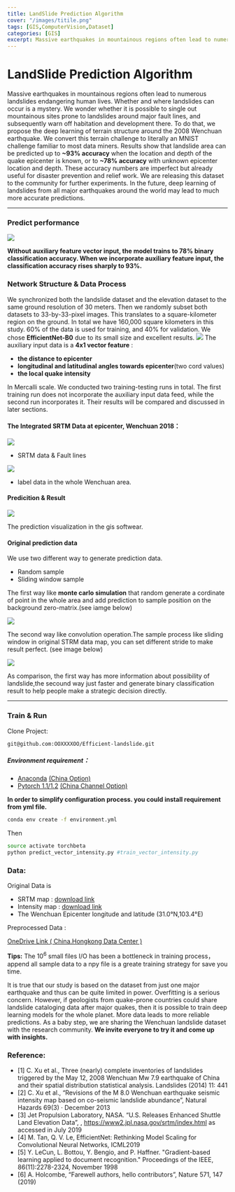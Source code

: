 ```yaml
---
title: LandSlide Prediction Algorithm
cover: "/images/titile.png"
tags: [GIS,ComputerVision,Dataset]
categories: [GIS]
excerpt: Massive earthquakes in mountainous regions often lead to numerous landslides endangering human lives. Whether and where landslides can occur is a mystery. We wonder whether it is possible to single out mountainous sites prone to landslides around major fault lines, and subsequently warn off habitation and development there. 
---
```


# LandSlide Prediction Algorithm

Massive earthquakes in mountainous regions often lead to numerous landslides endangering human lives. Whether and where landslides can occur is a mystery. We wonder whether it is possible to single out mountainous sites prone to landslides around major fault lines, and subsequently warn off habitation and development there. 
To do that, we propose the deep learning of terrain structure around the 2008 Wenchuan earthquake. We convert this terrain challenge to literally an MNIST challenge familiar to most data miners. Results show that landslide area can be predicted up to **~93% accuracy** when the location and depth of the quake epicenter is known, or to **~78% accuracy** with unknown epicenter location and depth. These accuracy numbers are imperfect but already useful for disaster prevention and relief work. We are releasing this dataset to the community for further experiments. In the future, deep learning of landslides from all major earthquakes around the world may lead to much more accurate predictions.

****


### Predict performance
![](https://github.com/OOXXXXOO/Efficient-landslide/raw/master/resources/table.png)

**Without auxiliary feature vector input, the model trains to 78% binary classification accuracy. When we incorporate auxiliary feature input, the classification accuracy rises sharply to 93%.**

### Network Structure & Data Process 
We synchronized both the landslide dataset and the elevation dataset to the same ground resolution of 30 meters. Then we randomly subset both datasets to 33-by-33-pixel images. This translates to a square-kilometer region on the ground. In total we have 160,000 square kilometers in this study. 60% of the data is used for training, and 40% for validation.
We chose **EfficientNet-B0** due to its small size and excellent results.
![](https://github.com/OOXXXXOO/Efficient-landslide/raw/master/resources/network.png)
The auxiliary input data is a **4x1 vector feature** :
* **the distance to epicenter**
* **longitudinal and latitudinal angles towards epicenter**(two cord values)
* **the local quake intensity** 
  
In Mercalli scale. We conducted two training-testing runs in total. The first training run does not incorporate the auxiliary input data feed, while the second run incorporates it. Their results will be compared and discussed in later sections.

#### The Integrated SRTM Data at epicenter, Wenchuan 2018：
![](https://github.com/OOXXXXOO/Efficient-landslide/raw/master/resources/input.png)
* SRTM data & Fault lines

![](https://github.com/OOXXXXOO/Efficient-landslide/raw/master/resources/label.png)
* label data in the whole Wenchuan area.

#### Predicition & Result 

![](https://github.com/OOXXXXOO/Efficient-landslide/raw/master/resources/prediction.png)

The prediction visualization in the gis softwear.

#### Original prediction data

We use two different way to generate prediction data.

* Random sample
* Sliding window sample

The first way like **monte carlo simulation** that random generate a cordinate of point in the whole area and add prediction to sample position on the background zero-matrix.(see iamge below)

![](https://github.com/OOXXXXOO/Efficient-landslide/raw/master/resources/Figure_2.png)


The second way like convolution operation.The sample process like sliding window in original STRM data map, you can set different stride to make result perfect.
(see image below)

![](https://github.com/OOXXXXOO/Efficient-landslide/raw/master/resources/Figure_3.png)


As comparison, the first way has more information about possibility of landslide,the secound way just faster and generate binary classification result to help people make a strategic decision directly.

****

### Train & Run

Clone Project:
```bash
git@github.com:OOXXXXOO/Efficient-landslide.git
```

##### Environment requirement：

* [Anaconda](https://www.anaconda.com/)
  [(China Option)](https://mirrors.tuna.tsinghua.edu.cn/help/anaconda/)
* [Pytorch 1.1/1.2](https://pytorch.org/)
  [(China Channel Option)](https://mirrors.tuna.tsinghua.edu.cn/anaconda/cloud/pytorch/)


**In order to simplify configuration process. you could install requirement from yml file.**


```bash
conda env create -f environment.yml
```
Then
```bash
source activate torchbeta
python predict_vector_intensity.py #train_vector_intensity.py
```
### Data:
Original Data is 

* SRTM map : [download link](http://dwtkns.com/srtm30m/)
* Intensity map : [download link](https://earthquake.usgs.gov/earthquakes/eventpage/usp000g650/shakemap/intensity)
* The Wenchuan Epicenter longitude and latitude (31.0°N,103.4°E)

Preprocessed Data :

[OneDrive Link ( China.Hongkong Data Center )](https://youngqfbr-my.sharepoint.com/:f:/g/personal/winshare_x1_tn/EjeEEp3l3qxDoJbHHVQjxDEBJpO4JwHzKjaYwoVAWHfw6Q?e=5Uez52)


**Tips:**
The $10^{6}$ small files I/O has been a bottleneck in training process，append all sample data to a npy file is a greate training strategy for save you time.


It is true that our study is based on the dataset from just one major earthquake and thus can be quite limited in power. Overfitting is a serious concern. However, if geologists from quake-prone countries could share landslide cataloging data after major quakes, then it is possible to train deep learning models for the whole planet. More data leads to more reliable predictions. As a baby step, we are sharing the Wenchuan landslide dataset with the research community. 
**We invite everyone to try it and come up with insights.**
### Reference:

* [1] C. Xu et al., Three (nearly) complete inventories of landslides triggered by the May 12, 2008 Wenchuan Mw 7.9 earthquake of China and their spatial distribution statistical analysis. Landslides (2014) 11: 441
* [2] C. Xu et al., “Revisions of the M 8.0 Wenchuan earthquake seismic intensity map based on co-seismic landslide abundance”, Natural Hazards 69(3) · December 2013
* [3] Jet Propulsion Laboratory, NASA. “U.S. Releases Enhanced Shuttle Land Elevation Data”, , https://www2.jpl.nasa.gov/srtm/index.html as accessed in July 2019
* [4] M. Tan, Q. V. Le, EfficientNet: Rethinking Model Scaling for Convolutional Neural Networks, ICML2019
* [5] Y. LeCun, L. Bottou, Y. Bengio, and P. Haffner. "Gradient-based learning applied to document recognition." Proceedings of the IEEE, 86(11):2278-2324, November 1998
* [6] A. Holcombe, “Farewell authors, hello contributors”, Nature 571, 147 (2019)